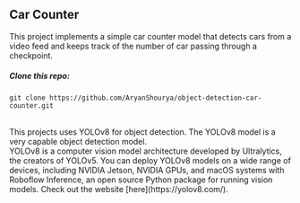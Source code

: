 ## Car Counter

This project implements a simple car counter model that detects cars from a video feed and keeps track of the number of car passing through a checkpoint.

##### Clone this repo:
```
git clone https://github.com/AryanShourya/object-detection-car-counter.git
```
<br>
This projects uses YOLOv8 for object detection. The YOLOv8 model is a very capable object detection model. <br>YOLOv8 is a computer vision model architecture developed by Ultralytics, the creators of YOLOv5. You can deploy YOLOv8 models on a wide range of devices, including NVIDIA Jetson, NVIDIA GPUs, and macOS systems with Roboflow Inference, an open source Python package for running vision models. Check out the website [here](https://yolov8.com/).

